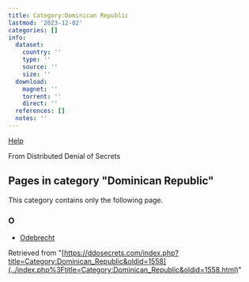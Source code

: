 ```yaml
---
title: Category:Dominican Republic
lastmod: '2023-12-02'
categories: []
info:
  dataset:
    country: ''
    type: ''
    source: ''
    size: ''
  download:
    magnet: ''
    torrent: ''
    direct: ''
  references: []
  notes: ''
---
```




[Help](https://www.mediawiki.org/wiki/Special:MyLanguage/Help:Categories)

From Distributed Denial of Secrets

## Pages in category "Dominican Republic"

This category contains only the following page.

### O

- [Odebrecht](Odebrecht.html "Odebrecht")

Retrieved from
"[https://ddosecrets.com/index.php?title=Category:Dominican_Republic&oldid=1558](../index.php%3Ftitle=Category:Dominican_Republic&oldid=1558.html)"

